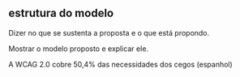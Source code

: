 ## estrutura do modelo

Dizer no que se sustenta a proposta e o que está propondo.

Mostrar o modelo proposto e explicar ele.

A WCAG 2.0 cobre 50,4% das necessidades dos cegos (espanhol)